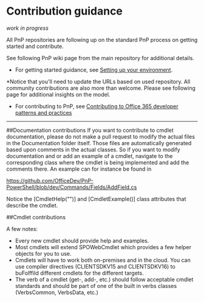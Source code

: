 # Contribution guidance



*work in progress*



All PnP repositories are following up on the standard PnP process on getting started and contribute. 


See following PnP wiki page from the main repository for additional details. 



- For getting started guidance, see [Setting up your environment](https://github.com/OfficeDev/PnP/wiki/Setting-up-your-environment). 



*Notice that you'll need to update the URLs based on used repository. All community contributions are also more than welcome. 
Please see following page for additional insights on the model.



- For contributing to PnP, see [Contributing to Office 365 developer patterns and practices](https://github.com/OfficeDev/PnP/wiki/contributing-to-Office-365-developer-patterns-and-practices)



---


##Documentation contributions
If you want to contribute to cmdlet documentation, please do not make a pull request to modify the actual files in the Documentation folder itself. Those files
are automatically generated based upon comments in the actual classes. So if you want to modify documentation and or add an example of a cmdlet, navigate to the
corresponding class where the cmdlet is being implemented and add the comments there. An example can for instance be found in

https://github.com/OfficeDev/PnP-PowerShell/blob/dev/Commands/Fields/AddField.cs

Notice the [CmdletHelp("")] and [CmdletExample()] class attributes that describe the cmdlet.

##Cmdlet contributions

A few notes:
* Every new cmdlet should provide help and examples. 
* Most cmdlets will extend SPOWebCmdlet which provides a few helper objects for you to use. 
* Cmdlets will have to work both on-premises and in the cloud. You can use compiler directives (CLIENTSDKV15 and CLIENTSDKV16) to buFolffild different cmdlets for the different targets.
* The verb of a cmdlet (get-, add-, etc.) should follow acceptable cmdlet standards and should be part of one of the built in verbs classes (VerbsCommon, VerbsData, etc.)
 